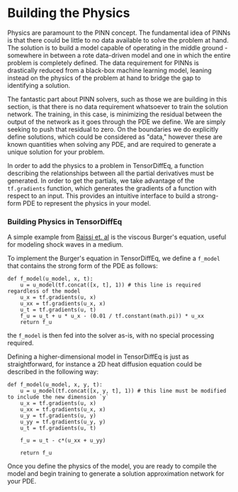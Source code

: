 # Building the Physics

Physics are paramount to the PINN concept. The fundamental idea of PINNs is that there could be little to no data available to
solve the problem at hand. The solution is to build a model capable of operating in the middle ground - somewhere in between a rote data-driven model and one in which the entire problem
is completely defined. The data requirement for PINNs is drastically reduced from a black-box machine learning model, leaning instead on the
physics of the problem at hand to bridge the gap to identifying a solution.

The fantastic part about PINN solvers, such as those we are building in this section, is that there is no data requirement whatsoever to train
the solution network. The training, in this case, is minimizing the residual between the output of the network as it goes through the PDE we define.
We are simply seeking to push that residual to zero. On the boundaries we do explicitly define solutions, which could be considered as
"data," however these are known quantities when solving any PDE, and are required to generate a unique solution for your problem.

In order to add the physics to a problem in TensorDiffEq, a function describing the relationships between all the partial derivatives
must be generated. In order to get the partials, we take advantage of the `tf.gradients` function, which generates the gradients of a
function with respect to an input. This provides an intuitive interface to build a strong-form PDE to represent the
physics in your model.

### Building Physics in TensorDiffEq

A simple example from [Raissi et. al](https://maziarraissi.github.io/PINNs/) is the viscous Burger's equation, useful for modeling shock waves in
a medium.

To implement the Burger's equation in TensorDiffEq, we define a `f_model` that contains the strong form of the PDE as follows:

```{code-block} python
def f_model(u_model, x, t):
    u = u_model(tf.concat([x, t], 1)) # this line is required regardless of the model
    u_x = tf.gradients(u, x)
    u_xx = tf.gradients(u_x, x)
    u_t = tf.gradients(u, t)
    f_u = u_t + u * u_x - (0.01 / tf.constant(math.pi)) * u_xx
    return f_u
```

the `f_model` is then fed into the solver as-is, with no special processing required.

Defining a higher-dimensional model in TensorDiffEq is just as straightforward, for instance a 2D heat diffusion
equation could be described in the following way:

```{code-block} python
def f_model(u_model, x, y, t):
    u = u_model(tf.concat([x, y, t], 1)) # this line must be modified to include the new dimension `y`
    u_x = tf.gradients(u, x)
    u_xx = tf.gradients(u_x, x)
    u_y = tf.gradients(u, y)
    u_yy = tf.gradients(u_y, y)
    u_t = tf.gradients(u, t)

    f_u = u_t - c*(u_xx + u_yy)

    return f_u
```


Once you define the physics of the model, you are ready to compile the model and begin training to generate a solution
approximation network for your PDE.